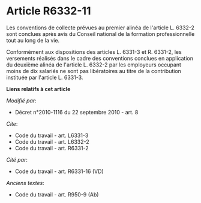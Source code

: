 # Article R6332-11

Les conventions de collecte prévues au premier alinéa de l'article L. 6332-2 sont conclues après avis du Conseil national de
la formation professionnelle tout au long de la vie. 

Conformément aux dispositions des articles L. 6331-3 et R. 6331-2, les versements réalisés dans le cadre des conventions
conclues en application du deuxième alinéa de l'article L. 6332-2 par les employeurs occupant moins de dix salariés ne sont
pas libératoires au titre de la contribution instituée par l'article L. 6331-3.

**Liens relatifs à cet article**

_Modifié par_:

  - Décret n°2010-1116 du 22 septembre 2010 - art. 8

_Cite_:

  - Code du travail - art. L6331-3
  - Code du travail - art. L6332-2
  - Code du travail - art. R6331-2

_Cité par_:

  - Code du travail - art. R6331-16 (VD)

_Anciens textes_:

  - Code du travail - art. R950-9 (Ab)
